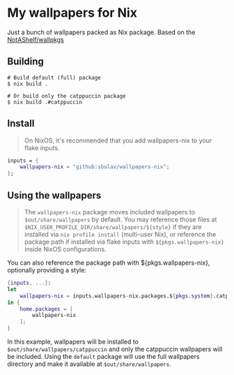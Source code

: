 # My wallpapers for Nix

Just a bunch of wallpapers packed as Nix package.
Based on the [NotAShelf/wallpkgs](https://github.com/NotAShelf/wallpkgs)

## Building

```console
# Build default (full) package
$ nix build .
```

```console
# Or build only the catppuccin package
$ nix build .#catppuccin
```

## Install

> On NixOS, it's recommended that you add wallpapers-nix to your flake inputs.

```nix
inputs = {
    wallpapers-nix = "github:sbulav/wallpapers-nix";
};
```

## Using the wallpapers

> The `wallpapers-nix` package moves included wallpapers to `$out/share/wallpapers` by
> default. You may reference those files at `$NIX_USER_PROFILE_DIR/share/wallpapers/${style}`
> if they are installed via `nix profile install` (multi-user Nix), or reference the
> package path if installed via flake inputs with `${pkgs.wallpapers-nix}` inside NixOS
> configurations.

You can also reference the package path with ${pkgs.wallpapers-nix}, optionally providing a style:

```nix
{inputs, ...}:
let
    wallpapers-nix = inputs.wallpapers-nix.packages.${pkgs.system}.catppuccin;
in {
    home.packages = [
        wallpapers-nix
    ];
}
```

In this example, wallpapers will be installed to
`$out/share/wallpapers/catppuccin` and only the catppuccin wallpapers will be
included. Using the `default` package will use the full wallpapers directory
and make it available at `$out/share/wallpapers`.
